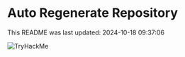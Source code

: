 # Auto Regenerate Repository

This README was last updated: 2024-10-18 09:37:06

 ![TryHackMe](https://tryhackme.com/badge/533634)